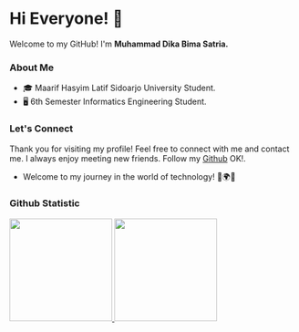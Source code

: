 # Hi Everyone! 👋
Welcome to my GitHub! I'm **Muhammad Dika Bima Satria.**

### About Me

- 🎓 Maarif Hasyim Latif Sidoarjo University Student.
- 🖥 6th Semester Informatics Engineering Student.

### Let's Connect

Thank you for visiting my profile! Feel free to connect with me and contact me. I always enjoy meeting new friends. Follow my [Github](https://github.com/ChottaaBheem) OK!.

- Welcome to my journey in the world of technology! 🚀🌍✨

### Github Statistic
<p align="left">
<a href="https://github.com/ChottaaBheem">
  <img height="180em" src="https://github-readme-stats-eight-theta.vercel.app/api?username=ChottaaBheem&show_icons=true&theme=algolia&include_all_commits=true&count_private=true"/>
  <img height="180em" src="https://github-readme-stats-eight-theta.vercel.app/api/top-langs/?username=ChottaaBheem&layout=compact&theme=algolia"/>
</a>
</p>
